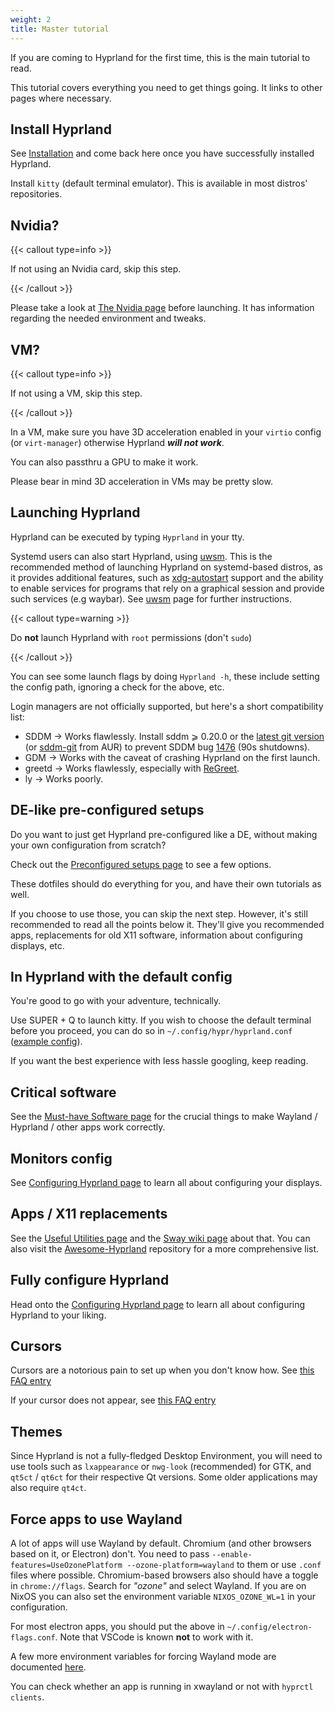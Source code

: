```yaml
---
weight: 2
title: Master tutorial
---
```


If you are coming to Hyprland for the first time, this is the main tutorial to
read.

This tutorial covers everything you need to get things going. It links to other
pages where necessary.

## Install Hyprland

See [Installation](../Installation) and come back here once you have
successfully installed Hyprland.

Install `kitty` (default terminal emulator). This is available in most distros'
repositories.

## Nvidia?

{{< callout type=info >}}

If not using an Nvidia card, skip this step.

{{< /callout >}}

Please take a look at [The Nvidia page](../../Nvidia) before launching. It has
information regarding the needed environment and tweaks.

## VM?

{{< callout type=info >}}

If not using a VM, skip this step.

{{< /callout >}}

In a VM, make sure you have 3D acceleration enabled in your `virtio` config (or
`virt-manager`) otherwise Hyprland _**will not work**_.

You can also passthru a GPU to make it work.

Please bear in mind 3D acceleration in VMs may be pretty slow.

## Launching Hyprland

Hyprland can be executed by typing `Hyprland` in your tty.

Systemd users can also start Hyprland, using [uwsm](https://github.com/Vladimir-csp/uwsm). This is the recommended method of launching Hyprland on systemd-based distros, as it provides additional features, such as [xdg-autostart](https://www.freedesktop.org/software/systemd/man/latest/systemd-xdg-autostart-generator.html) support and the ability to enable services for programs that rely on a graphical session and provide such services (e.g waybar). See [uwsm](../../Systemd-start) page for further instructions.


{{< callout type=warning >}}

Do **not** launch Hyprland with `root` permissions (don't `sudo`)

{{< /callout >}}

You can see some launch flags by doing `Hyprland -h`, these include setting the
config path, ignoring a check for the above, etc.

Login managers are not officially supported, but here's a short compatibility
list:

- SDDM → Works flawlessly. Install sddm ⩾ 0.20.0 or the
  [latest git version](https://github.com/sddm/sddm) (or
  [sddm-git](https://aur.archlinux.org/packages/sddm-git) from AUR) to prevent
  SDDM bug [1476](https://github.com/sddm/sddm/issues/1476) (90s shutdowns).
- GDM → Works with the caveat of crashing Hyprland on the first launch.
- greetd → Works flawlessly, especially with
  [ReGreet](https://github.com/rharish101/ReGreet).
- ly → Works poorly.

## DE-like pre-configured setups

Do you want to just get Hyprland pre-configured like a DE,
without making your own configuration from scratch?

Check out the [Preconfigured setups page](../Preconfigured-setups)
to see a few options.

These dotfiles should do everything for you, and have their own tutorials as well.

If you choose to use those, you can skip the next step. However, it's still recommended to read all the points below
it. They'll give you recommended apps, replacements for old X11 software, information about configuring displays,
etc.

## In Hyprland with the default config

You're good to go with your adventure, technically.

Use <key>SUPER</key> + <key>Q</key> to launch kitty. If you wish to choose the
default terminal before you proceed, you can do so in
`~/.config/hypr/hyprland.conf`
([example config](https://github.com/hyprwm/Hyprland/blob/main/example/hyprland.conf)).

If you want the best experience with less hassle googling, keep reading.

## Critical software

See the [Must-have Software page](../../Useful-Utilities/Must-have) for the
crucial things to make Wayland / Hyprland / other apps work correctly.

## Monitors config

See [Configuring Hyprland page](../../Configuring/Monitors) to learn all about
configuring your displays.

## Apps / X11 replacements

See the [Useful Utilities page](../../Useful-Utilities) and the
[Sway wiki page](https://github.com/swaywm/sway/wiki/Useful-add-ons-for-sway)
about that. You can also visit the
[Awesome-Hyprland](https://github.com/hyprland-community/awesome-hyprland)
repository for a more comprehensive list.

## Fully configure Hyprland

Head onto the
[Configuring Hyprland page](../../Configuring) to learn all
about configuring Hyprland to your liking.

## Cursors

Cursors are a notorious pain to set up when you don't know how. See
[this FAQ entry](../../FAQ#how-do-i-change-me-mouse-cursor)

If your cursor does not appear, see
[this FAQ entry](../../FAQ#me-cursor-no-render)

## Themes

Since Hyprland is not a fully-fledged Desktop Environment, you will need to use
tools such as `lxappearance` or `nwg-look` (recommended) for GTK, and `qt5ct` /
`qt6ct` for their respective Qt versions. Some older applications may also
require `qt4ct`.

## Force apps to use Wayland

A lot of apps will use Wayland by default. Chromium (and other browsers based on
it, or Electron) don't. You need to pass
`--enable-features=UseOzonePlatform --ozone-platform=wayland` to them or use
`.conf` files where possible. Chromium-based browsers also should have a toggle
in `chrome://flags`. Search for _"ozone"_ and select Wayland. If you are on
NixOS you can also set the environment variable `NIXOS_OZONE_WL=1` in your
configuration.

For most electron apps, you should put the above in
`~/.config/electron-flags.conf`. Note that VSCode is known **not** to work with
it.

A few more environment variables for forcing Wayland mode are documented
[here](../../Configuring/Environment-variables).

You can check whether an app is running in xwayland or not with
`hyprctl clients`.
